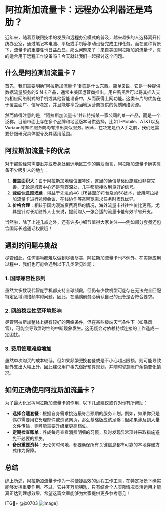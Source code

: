 # 阿拉斯加流量卡：远程办公利器还是鸡肋？

近年来，随着互联网技术的发展和远程办公模式的普及，越来越多的人选择离开传统办公室，通过笔记本电脑、平板或手机等移动设备完成工作任务。而在这种背景下，流量卡的重要性也日益凸显。那么问题来了：来自美国阿拉斯加的流量卡，真的适合用于远程工作设备吗？今天就让我们一起探讨这个问题。

## 什么是阿拉斯加流量卡？

首先，我们需要明确“阿拉斯加流量卡”到底是什么东西。简单来说，它是一种提供数据流量服务的SIM卡产品，通常由美国运营商推出。用户购买后可以将其插入支持相应网络制式的手机或其他智能设备中，从而获得上网功能。这类卡片的优势在于覆盖面广、信号稳定，并且能够享受当地运营商提供的优质网络资源。

然而值得注意的是，“阿拉斯加流量卡”并非特指某一家公司的单一产品，而是一个泛称。目前市面上存在多个品牌和地区版本可供选择，比如T-Mobile、AT&T以及Verizon等知名服务商均有推出类似服务。因此，在决定是否入手之前，我们还需要仔细研究具体型号及其适用范围。

## 阿拉斯加流量卡的优点

对于那些经常需要出差或者身处偏远地区工作的朋友而言，阿拉斯加流量卡确实具备不少吸引人的地方：

1. **覆盖面积大**：由于阿拉斯加地理位置特殊，这里的通信基础设施建设非常完善。无论是城市中心还是荒野深处，几乎都能接收到良好的信号。
2. **速度快且延迟低**：得益于先进的4G LTE甚至即将普及的5G技术，使用阿拉斯加流量卡进行视频会议、在线协作等高带宽需求任务时表现优异。
3. **价格合理**：相较于国内漫游资费高昂的情况，海外流量卡往往性价比更高。尤其是针对长期驻外人士来说，提前购入一张合适的流量卡能有效节省开支。

当然啦，除了上述几点之外，还有许多小细节值得大家关注——例如部分套餐还包含国际长途通话权限哦！

## 遇到的问题与挑战

尽管如此，任何事物都难以做到尽善尽美，阿拉斯加流量卡也不例外。在实际应用过程中，我们也可能会遇到以下几类常见难题：

### 1. 国际兼容性限制
虽然大多数现代智能手机都支持全球频段，但仍有少数机型可能存在无法完全匹配特定区域网络频率的问题。因此，在选购前务必确认自己的设备是否符合要求。

### 2. 网络稳定性受环境影响
尽管阿拉斯加整体上拥有较好的网络条件，但在某些极端天气条件下（如暴风雪），可能会导致暂时性的中断现象发生。这无疑会对依赖持续连接的工作造成一定困扰。

### 3. 费用管理难度增加
虽然单次购买的成本较低，但如果频繁更换套餐或是不小心超出限额，则可能导致额外支出大幅上升。因此建议用户事先做好预算规划，并随时留意账户余额变化情况。

## 如何正确使用阿拉斯加流量卡？

为了最大化发挥阿拉斯加流量卡的作用，以下几点建议或许对你有所帮助：

- **选择合适套餐**：根据自身需求挑选最符合预期的服务计划。例如，如果你只是偶尔需要用它处理邮件或浏览网页，那么基础版应该足够；但如果涉及到大量文件传输，则可能需要升级至更高档位。
- **定期检查账单**：养成每月查看消费明细的习惯，及时发现异常项并采取措施避免不必要的损失。
- **备份重要资料**：无论何时何地，都要确保所有关键信息都有可靠的本地存储方式作为保障。

## 总结

综上所述，阿拉斯加流量卡作为一种便捷高效的远程工作工具，在特定场景下确实能够发挥重要作用。不过，它并非万能钥匙，只有结合个人实际情况灵活运用才能真正达到理想效果。希望这篇文章能够为大家提供更多参考意见！

[TG💪+ @jx0703 ![Image](https://github.com/user-attachments/assets/dbca1d08-cadb-493c-b0ec-ad6f7a83f270)]